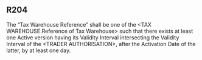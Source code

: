 ## R204
The “Tax Warehouse Reference” shall be one of the &lt;TAX WAREHOUSE.Reference of Tax Warehouse&gt; such that there exists at least one Active version having its Validity Interval intersecting the Validity Interval of the &lt;TRADER AUTHORISATION&gt;, after the Activation Date of the latter, by at least one day.
